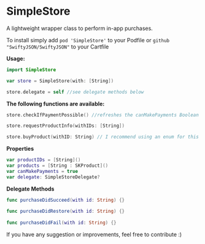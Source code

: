 # SimpleStore
A lightweight wrapper class to perform in-app purchases.

To install simply add `pod 'SimpleStore'` to your Podfile or `github "SwiftyJSON/SwiftyJSON"` to your Cartfile

**Usage:**

```swift
import SimpleStore

var store = SimpleStore(with: [String])

store.delegate = self //see delegate methods below
```

**The following functions are available:**

```swift
store.checkIfPaymentPossible() //refreshes the canMakePayments Boolean

store.requestProductInfo(withIDs: [String])

store.buyProduct(withID: String) // I recommend using an enum for this
```

**Properties**
```swift
var productIDs = [String]()
var products = [String : SKProduct]()
var canMakePayments = true
var delegate: SimpleStoreDelegate?
```

**Delegate Methods**
```swift
func purchaseDidSucceed(with id: String) {}
    
func purchaseDidRestore(with id: String) {}
    
func purchaseDidFail(with id: String) {}
```

If you have any suggestion or improvements, feel free to contribute :)
